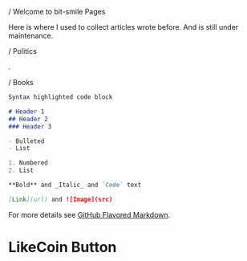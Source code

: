 / Welcome to bit-smile Pages

Here is where I used to collect articles wrote before. And is still under maintenance.

/ Politics

.

/ Books

```markdown
Syntax highlighted code block

# Header 1
## Header 2
### Header 3

- Bulleted
- List

1. Numbered
2. List

**Bold** and _Italic_ and `Code` text

[Link](url) and ![Image](src)
```

For more details see [GitHub Flavored Markdown](https://guides.github.com/features/mastering-markdown/).

<h1>LikeCoin Button</h1>


